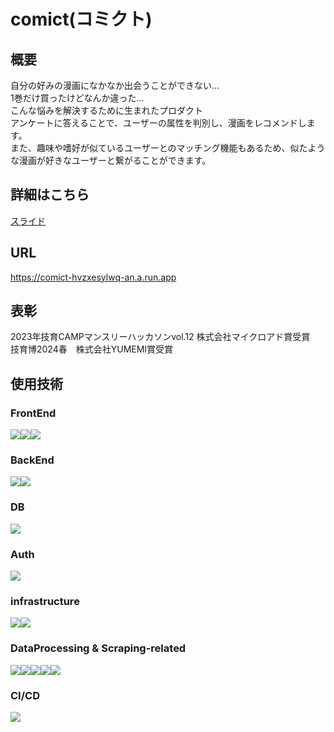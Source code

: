 # comict(コミクト)

## 概要
自分の好みの漫画になかなか出会うことができない...</br>
1巻だけ買ったけどなんか違った...</br>
こんな悩みを解決するために生まれたプロダクト</br>
アンケートに答えることで、ユーザーの属性を判別し、漫画をレコメンドします。</br>
また、趣味や嗜好が似ているユーザーとのマッチング機能もあるため、似たような漫画が好きなユーザーと繋がることができます。</br>

## 詳細はこちら
[スライド](./COMICT.pdf)

## URL
https://comict-hvzxesylwq-an.a.run.app

## 表彰
2023年技育CAMPマンスリーハッカソンvol.12 株式会社マイクロアド賞受賞</br>
技育博2024春　株式会社YUMEMI賞受賞

## 使用技術
### FrontEnd
<img src="https://img.shields.io/badge/-HTML-E34F26.svg?logo=html5&style=plastic"><img src="https://img.shields.io/badge/-TailWindCSS-06B6D4.svg?logo=TailWindCSS&style=plastic"><img src="https://img.shields.io/badge/-Javascript-F7DF1E.svg?logo=javascript&style=plastic">

### BackEnd
<img src="https://img.shields.io/badge/-Python-3776AB.svg?logo=python&style=plastic"><img src="https://img.shields.io/badge/-Flask-000000.svg?logo=flask&style=plastic"></br>

### DB
<img src="https://img.shields.io/badge/-Firebase-FFCA28.svg?logo=firebase&style=plastic"></br>

### Auth
<img src="https://img.shields.io/badge/-Firebase-FFCA28.svg?logo=firebase&style=plastic"></br>

### infrastructure
<img src="https://img.shields.io/badge/-Docker-1488C6.svg?logo=docker&style=plastic"><img src="https://img.shields.io/badge/-Google%20cloud-white.svg?logo=google-cloud&style=plastic"></br>

### DataProcessing & Scraping-related
<img src="https://img.shields.io/badge/-selenium-43B02A.svg?logo=selenium&style=plastic"><img src="https://img.shields.io/badge/-BeautifulSoup-black.svg?logo=beautifulsoup&style=plastic"><img src="https://img.shields.io/badge/-Wikipedia%20API-black.svg?logo=Wikipedia&style=plastic"><img src="https://img.shields.io/badge/-Google%20API-white.svg?logo=google&style=plastic"><img src="https://img.shields.io/badge/-Faiss-blue.svg?logo=Faiss&style=plastic"></br>

### CI/CD
<img src="https://img.shields.io/badge/-Github%20Actions-181717.svg?logo=Github%20Actions&style=plastic">

